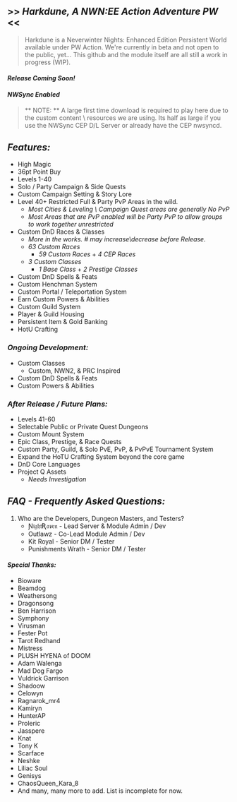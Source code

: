 ## >> _Harkdune, A NWN:EE Action Adventure PW_ <<
> Harkdune is a Neverwinter Nights: Enhanced Edition Persistent World available under PW Action.
> We're currently in beta and not open to the public, yet...
> This github and the module itself are all still a work in progress (WIP).

#### ***Release Coming Soon!***

#### *NWSync Enabled*
> ** NOTE: ** A large first time download is required to play here due to the custom content \ resources we are using.
> Its half as large if you use the NWSync CEP D/L Server or already have the CEP nwsyncd.

## ***Features:***
* High Magic
* 36pt Point Buy
* Levels 1-40
* Solo / Party Campaign & Side Quests
* Custom Campaign Setting & Story Lore
* Level 40+ Restricted Full & Party PvP Areas in the wild.
	- *Most Cities & Leveling \ Campaign Quest areas are generally No PvP*
	- *Most Areas that are PvP enabled will be Party PvP to allow groups to work together unrestricted*
* Custom DnD Races & Classes
	- *More in the works. # may increase\decrease before Release.*
	- *63 Custom Races*
		+ *59 Custom Races* + *4 CEP Races*
	- *3 Custom Classes*
		+ *1 Base Class* + *2 Prestige Classes*
* Custom DnD Spells & Feats
* Custom Henchman System
* Custom Portal / Teleportation System
* Earn Custom Powers & Abilities
* Custom Guild System
* Player & Guild Housing
* Persistent Item & Gold Banking
* HotU Crafting

### ***Ongoing Development:***
* Custom Classes 
	+ Custom, NWN2, & PRC Inspired
* Custom DnD Spells & Feats
* Custom Powers & Abilities

### ***After Release / Future Plans:***
* Levels 41-60
* Selectable Public or Private Quest Dungeons
* Custom Mount System
* Epic Class, Prestige, & Race Quests
* Custom Party, Guild, & Solo PvE, PvP, & PvPvE Tournament System
* Expand the HoTU Crafting System beyond the core game
* DnD Core Languages
* Project Q Assets
	- *Needs Investigation*

## *__FAQ - Frequently Asked Questions:__*
1. Who are the Developers, Dungeon Masters, and Testers?
	- Ɲ𝔦𝔤𝔥𝔱Ʀ𝔞𝘷𝔢𝔫 - Lead Server & Module Admin / Dev
	- Outlawz - Co-Lead Module Admin / Dev
	- Kit Royal - Senior DM / Tester
	- Punishments Wrath - Senior DM / Tester

#### *_Special Thanks:_*
- Bioware
- Beamdog
- Weathersong
- Dragonsong
- Ben Harrison
- Symphony
- Virusman
- Fester Pot
- Tarot Redhand
- Mistress
- PLUSH HYENA of DOOM
- Adam Walenga
- Mad Dog Fargo
- Vuldrick Garrison
- Shadoow
- Celowyn
- Ragnarok_mr4
- Kamiryn
- HunterAP
- Proleric
- Jasspere
- Knat
- Tony K
- Scarface
- Neshke
- Liliac Soul
- Genisys
- ChaosQueen_Kara_8
- And many, many more to add. List is incomplete for now.